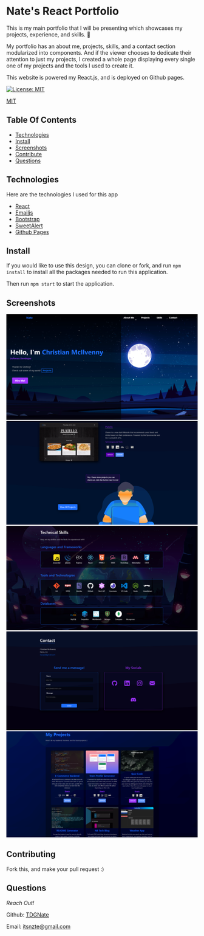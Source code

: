 # Nate's React Portfolio

This is my main portfolio that I will be presenting which showcases my projects, experience, and skills. 🙂

My portfolio has an about me, projects, skills, and a contact section modularized into components. And if the viewer chooses to dedicate their attention to just my projects, I created a whole page displaying every single one of my projects and the tools I used to create it.

This website is powered my React.js, and is deployed on Github pages.

[![License: MIT](https://img.shields.io/badge/License-MIT-yellow.svg)](https://opensource.org/licenses/MIT)

[MIT](https://choosealicense.com/licenses/mit/)

## Table Of Contents

- [Technologies](#technologies)
- [Install](#install)
- [Screenshots](#screenshots)
- [Contribute](#contributing)
- [Questions](#questions)

## Technologies

Here are the technologies I used for this app

- [React](https://reactjs.org/)
- [Emailjs](https://www.emailjs.com/)
- [Bootstrap](https://getbootstrap.com/)
- [SweetAlert](https://sweetalert.js.org/guides/)
- [Github Pages](https://pages.github.com/)

## Install

If you would like to use this design, you can clone or fork, and run `npm install` to install all the packages needed to run this application.

Then run `npm start` to start the application.

## Screenshots

  <img src="./assets/imgs/hero-section.png" alt="hero section" />
  <img src="./assets/imgs/below-projects-section.png" alt="project section" />
  <img src="./assets/imgs/skills-section.png" alt="skills section" />
  <img src="./assets/imgs/contact-section.png" alt="contact section" />
  <img src="./assets/imgs/projects-page.png" alt="project page" />

## Contributing

Fork this, and make your pull request :)

## Questions

_Reach Out!_

Github: [TDGNate](https://github.com/TDGNate)

Email: itsnzte@gmail.com
